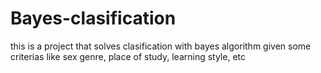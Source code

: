 # Bayes-clasification
this is a project that solves clasification with bayes algorithm given some criterias like sex genre, place of study, learning style, etc
